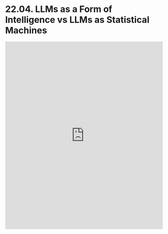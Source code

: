 # 22.04. LLMs as a Form of Intelligence vs LLMs as Statistical Machines

<iframe src="https://docs.google.com/viewer?url=https://maxschmaltz.github.io/Course-LLM-based-Assistants/llm-based-assistants/slides/2004.pdf&embedded=true" width="100%" height="600px" frameborder="0"></iframe>